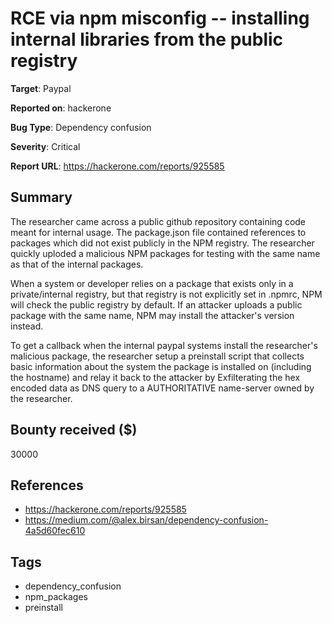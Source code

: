 # RCE via npm misconfig -- installing internal libraries from the public registry

**Target**: Paypal

**Reported on**: hackerone

**Bug Type**: Dependency confusion

**Severity**: Critical

**Report URL**: https://hackerone.com/reports/925585

## Summary
The researcher came across a public github repository containing code meant for internal usage. The package.json file contained references
to packages which did not exist publicly in the NPM registry. The researcher quickly uploded a malicious NPM packages for testing with the same
name as that of the internal packages.

When a system or developer relies on a package that exists only in a private/internal registry, but that registry is not explicitly set in .npmrc, 
NPM will check the public registry by default. If an attacker uploads a public package with the same name, NPM may install the attacker's version instead.

To get a callback when the internal paypal systems install the researcher's malicious package, the researcher setup a preinstall script
that collects basic information about the system the package is installed on (including the hostname) and relay it back to the attacker by Exfilterating the hex encoded data as DNS query
to a AUTHORITATIVE name-server owned by the researcher.

## Bounty received ($)
30000

## References
- https://hackerone.com/reports/925585
- https://medium.com/@alex.birsan/dependency-confusion-4a5d60fec610
## Tags
- dependency_confusion
- npm_packages
- preinstall
